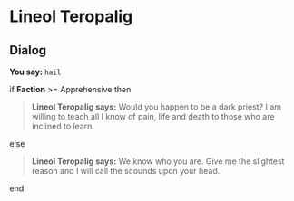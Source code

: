 # Lineol Teropalig


## Dialog

**You say:** `hail`



if **Faction** >= Apprehensive then



>**Lineol Teropalig says:** Would you happen to be a dark priest?  I am willing to teach all I know of pain, life and death to those who are inclined to learn.


else



>**Lineol Teropalig says:** We know who you are.  Give me the slightest reason and I will call the scounds upon your head.

end